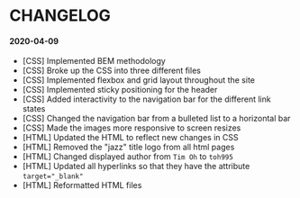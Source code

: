 # CHANGELOG

#### 2020-04-09
- [CSS] Implemented BEM methodology
- [CSS] Broke up the CSS into three different files
- [CSS] Implemented flexbox and grid layout throughout the site
- [CSS] Implemented sticky positioning for the header
- [CSS] Added interactivity to the navigation bar for the different link states
- [CSS] Changed the navigation bar from a bulleted list to a horizontal bar
- [CSS] Made the images more responsive to screen resizes
- [HTML] Updated the HTML to reflect new changes in CSS
- [HTML] Removed the "jazz" title logo from all html pages
- [HTML] Changed displayed author from `Tim Oh` to `toh995`
- [HTML] Updated all hyperlinks so that they have the attribute `target="_blank"`
- [HTML] Reformatted HTML files